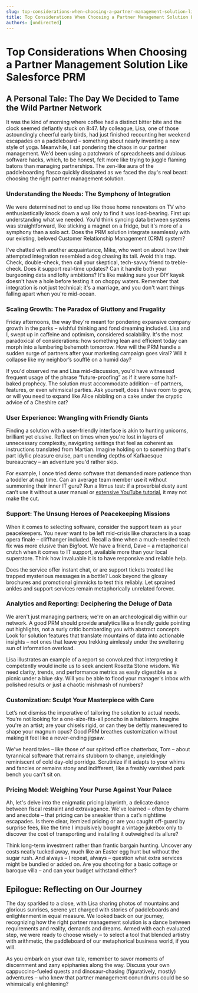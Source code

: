 ```yaml
---
slug: top-considerations-when-choosing-a-partner-management-solution-like-salesforce-prm
title: Top Considerations When Choosing a Partner Management Solution Like Salesforce PRM
authors: [undirected]
---
```



# Top Considerations When Choosing a Partner Management Solution Like Salesforce PRM

## A Personal Tale: The Day We Decided to Tame the Wild Partner Network

It was the kind of morning where coffee had a distinct bitter bite and the clock seemed defiantly stuck on 8:47. My colleague, Lisa, one of those astoundingly cheerful early birds, had just finished recounting her weekend escapades on a paddleboard – something about nearly inventing a new style of yoga. Meanwhile, I sat pondering the chaos in our partner management. We'd been using a patchwork of spreadsheets and dubious software hacks, which, to be honest, felt more like trying to juggle flaming batons than managing partnerships. The zen-like aura of the paddleboarding fiasco quickly dissipated as we faced the day's real beast: choosing the right partner management solution.

### Understanding the Needs: The Symphony of Integration

We were determined not to end up like those home renovators on TV who enthusiastically knock down a wall only to find it was load-bearing. First up: understanding what we needed. You'd think syncing data between systems was straightforward, like sticking a magnet on a fridge, but it's more of a symphony than a solo act. Does the PRM solution integrate seamlessly with our existing, beloved Customer Relationship Management (CRM) system? 

I've chatted with another acquaintance, Mike, who went on about how their attempted integration resembled a dog chasing its tail. Avoid this trap. Check, double-check, then call your skeptical, tech-savvy friend to treble-check. Does it support real-time updates? Can it handle both your burgeoning data and lofty ambitions? It's like making sure your DIY kayak doesn't have a hole before testing it on choppy waters. Remember that integration is not just technical; it's a marriage, and you don't want things falling apart when you're mid-ocean.

### Scaling Growth: The Paradox of Gluttony and Frugality

Friday afternoons, the way they're meant for pondering expansive company growth in the parks – wishful thinking and fond dreaming included. Lisa and I, swept up in caffeine and optimism, considered scalability. It's the most paradoxical of considerations: how something lean and efficient today can morph into a lumbering behemoth tomorrow. How will the PRM handle a sudden surge of partners after your marketing campaign goes viral? Will it collapse like my neighbor’s soufflé on a humid day?

If you'd observed me and Lisa mid-discussion, you'd have witnessed frequent usage of the phrase “future-proofing” as if it were some half-baked prophecy. The solution must accommodate addition – of partners, features, or even whimsical parties. Ask yourself, does it have room to grow, or will you need to expand like Alice nibbling on a cake under the cryptic advice of a Cheshire cat?

### User Experience: Wrangling with Friendly Giants

Finding a solution with a user-friendly interface is akin to hunting unicorns, brilliant yet elusive. Reflect on times when you're lost in layers of unnecessary complexity, navigating settings that feel as coherent as instructions translated from Martian. Imagine holding on to something that's part idyllic pleasure cruise, part unending depths of Kafkaesque bureaucracy – an adventure you'd rather skip. 

For example, I once tried demo software that demanded more patience than a toddler at nap time. Can an average team member use it without summoning their inner IT guru? Run a litmus test: if a proverbial dusty aunt can’t use it without a user manual or [extensive YouTube tutorial](https://youtube.com/fireship), it may not make the cut.

### Support: The Unsung Heroes of Peacekeeping Missions

When it comes to selecting software, consider the support team as your peacekeepers. You never want to be left mid-crisis like characters in a soap opera finale – cliffhanger included. Recall a time when a much-needed tech fix was more elusive than Bigfoot. We have a friend, Dave – a metaphorical crutch when it comes to IT support, available more than your local superstore. Think how invaluable it is to have responsive and reliable help.

Does the service offer instant chat, or are support tickets treated like trapped mysterious messages in a bottle? Look beyond the glossy brochures and promotional gimmicks to test this reliably. Let sprained ankles and support services remain metaphorically unrelated forever.

### Analytics and Reporting: Deciphering the Deluge of Data

We aren't just managing partners; we're on an archeological dig within our network. A good PRM should provide analytics like a friendly guide pointing out highlights, not a surly critic bombarding you with abstract concepts. Look for solution features that translate mountains of data into actionable insights – not ones that leave you trekking aimlessly under the sweltering sun of information overload.

Lisa illustrates an example of a report so convoluted that interpreting it competently would incite us to seek ancient Rosetta Stone wisdom. We need clarity, trends, and performance metrics as easily digestible as a picnic under a blue sky. Will you be able to flood your manager's inbox with polished results or just a chaotic mishmash of numbers? 

### Customization: Sculpt Your Masterpiece with Care

Let’s not dismiss the imperative of tailoring the solution to actual needs. You’re not looking for a one-size-fits-all poncho in a hailstorm. Imagine you're an artist; are your chisels rigid, or can they be deftly maneuvered to shape your magnum opus? Good PRM breathes customization without making it feel like a never-ending jigsaw.

We've heard tales – like those of our spirited office chatterbox, Tom – about tyrannical software that remains stubborn to change, unyieldingly reminiscent of cold day-old porridge. Scrutinize if it adapts to your whims and fancies or remains stony and indifferent, like a freshly varnished park bench you can't sit on.

### Pricing Model: Weighing Your Purse Against Your Palace

Ah, let's delve into the enigmatic pricing labyrinth, a delicate dance between fiscal restraint and extravagance. We've learned – often by charm and anecdote – that pricing can be sneakier than a cat’s nighttime escapades. Is there clear, itemized pricing or are you caught off-guard by surprise fees, like the time I impulsively bought a vintage jukebox only to discover the cost of transporting and installing it outweighed its allure?

Think long-term investment rather than frantic bargain hunting. Uncover any costs neatly tucked away, much like an Easter egg hunt but without the sugar rush. And always – I repeat, always – question what extra services might be bundled or added on. Are you shooting for a basic cottage or baroque villa – and can your budget withstand either?

## Epilogue: Reflecting on Our Journey

The day sparkled to a close, with Lisa sharing photos of mountains and glorious sunrises, serene yet charged with stories of paddleboards and enlightenment in equal measure. We looked back on our journey, recognizing how the right partner management solution is a dance between requirements and reality, demands and dreams. Armed with each evaluated step, we were ready to choose wisely – to select a tool that blended artistry with arithmetic, the paddleboard of our metaphorical business world, if you will.

As you embark on your own tale, remember to savor moments of discernment and zany epiphanies along the way. Discuss your own cappuccino-fueled quests and dinosaur-chasing (figuratively, mostly) adventures – who knew that partner management conundrums could be so whimsically enlightening?